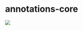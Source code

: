 # annotations-core
[![](https://jitpack.io/v/kim-joohyoung/annotations-core.svg)](https://jitpack.io/#kim-joohyoung/annotations-core)
